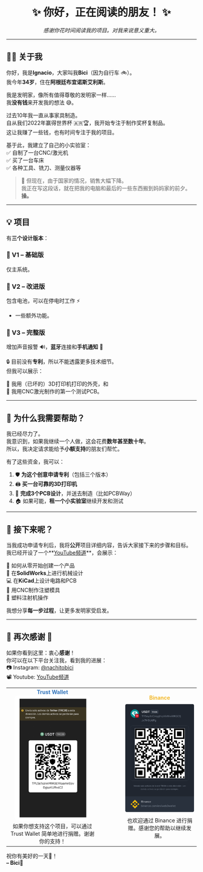 <h1 align="center">✨ 你好，正在阅读的朋友！ ✨</h1>

<p align="center"><i>感谢你花时间阅读我的项目。对我来说意义重大。</i></p>

---

## 🙋‍♂️ 关于我

你好，我是**Ignacio**，大家叫我**Bici**（因为自行车 🚲）。  
我今年**34岁**，住在**阿根廷布宜诺斯艾利斯**。

我是发明家，像所有值得尊敬的发明家一样……  
我**没有钱**来开发我的想法 😅。

过去10年我一直从事家具制造。  
自从我们2022年赢得世界杯 🇦🇷🏆，我开始专注于制作奖杯复制品。  
这让我赚了一些钱，也有时间专注于我的项目。

基于此，我建立了自己的小实验室：  
✅ 自制了一台CNC/激光机  
✅ 买了一台车床  
✅ 各种工具、铣刀、测量仪器等

> 🧨 但现在，由于国家的情况，销售大幅下降。  
我正在写这段话，就在把我的电脑和最后的一些东西搬到妈妈家的前夕。  
**操。**

---

## 💡 项目

有**三个设计版本**：

### 🔹 V1 – 基础版  
仅主系统。

### 🔸 V2 – 改进版  
包含电池，可以在停电时工作 ⚡  
+ 一些额外功能。

### 🔺 V3 – 完整版  
增加声音报警 🔊，**蓝牙**连接和**手机通知** 📲

🔒 目前没有**专利**，所以不能透露更多技术细节。  
但我可以展示：

🧩 我用（已坏的）3D打印机打印的外壳，和  
💾 我用CNC激光制作的第一个测试PCB。

---

## 🤝 为什么我需要帮助？

我已经尽力了。  
我意识到，如果我继续一个人做，这会花费**数年甚至数十年**。  
所以，我决定请求能给予**小额支持**的朋友们帮忙。

有了这些资金，我可以：

1. 🛡 **为这个创意申请专利**（包括三个版本）  
2. 🖨 **买一台可靠的3D打印机**  
3. 📐 **完成3个PCB设计**，并送去制造（比如PCBWay）  
4. 🏠 如果可能，**租一个小实验室**继续开发和测试

---

## 🚀 接下来呢？

当我成功申请专利后，我将**公开**项目详细内容，告诉大家接下来的步骤和目标。  
我已经开设了一个**[YouTube频道](https://www.youtube.com/@BissiclettasLaboratory)**，会展示：

🧠 如何从零开始创建一个产品  
🧩 在**SolidWorks**上进行机械设计  
💻 在**KiCad**上设计电路和PCB  
🔩 用CNC制作注塑模具  
🥽 塑料注射机操作

我想分享**每一步过程**，让更多发明家受启发。

---

## 💬 再次感谢 🙏

如果你看到这里：衷心**感谢**！  
你可以在以下平台关注我，看到我的进展：  
📷 Instagram: [@nachitobici](https://instagram.com/nachitobici)  
📽 Youtube: [YouTube频道](https://www.youtube.com/@BissiclettasLaboratory)

<table> <tr> <td align="center"> <span style="color:#3375bb; font-weight:bold;">Trust Wallet</span><br/> <img src="https://github.com/BissiclettaLaboratory/Project/blob/Project-txt-languages/Project-Images/TrustWallet.png?raw=true" width="200" style="border-radius:10px;"/><br/> 如果你想支持这个项目，可以通过 Trust Wallet 简单地进行捐赠。谢谢你的支持！ </td> <td width="50"></td> <td align="center"> <span style="color:#f3ba2f; font-weight:bold;">Binance</span><br/> <img src="https://github.com/BissiclettaLaboratory/Project/blob/Project-txt-languages/Project-Images/Binance.png?raw=true" width="200" style="border-radius:10px;"/><br/> 也欢迎通过 Binance 进行捐赠。感谢您的帮助以继续发展。 </td> </tr> </table>

祝你有美好的一天🦾！  
**– Bici**💚
